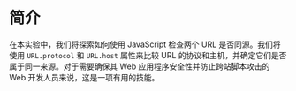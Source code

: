 # 简介

在本实验中，我们将探索如何使用 JavaScript 检查两个 URL 是否同源。我们将使用 `URL.protocol` 和 `URL.host` 属性来比较 URL 的协议和主机，并确定它们是否属于同一来源。对于需要确保其 Web 应用程序安全性并防止跨站脚本攻击的 Web 开发人员来说，这是一项有用的技能。
